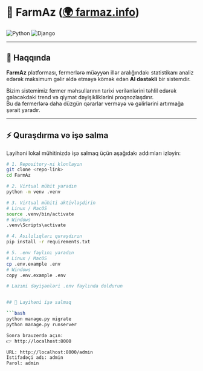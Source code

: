 # 🌱 FarmAz ([🌍 farmaz.info](http://farmaz.info))

![Python](https://img.shields.io/badge/Python-3.10+-blue.svg)
![Django](https://img.shields.io/badge/Django-4.0+-green.svg)

---

## 📖 Haqqında

**FarmAz** platforması, fermerlərə müəyyən illər aralığındakı statistikanı analiz edərək maksimum gəlir əldə etməyə kömək edən **AI dəstəkli** bir sistemdir.  

Bizim sistemimiz fermer məhsullarının tarixi verilənlərini təhlil edərək gələcəkdəki trend və qiymət dəyişikliklərini proqnozlaşdırır.  
Bu da fermerlərə daha düzgün qərarlar verməyə və gəlirlərini artırmağa şərait yaradır.

---

## ⚡ Quraşdırma və işə salma

Layihəni lokal mühitinizdə işə salmaq üçün aşağıdakı addımları izləyin:

```bash
# 1. Repository-ni klonlayın
git clone <repo-link>
cd FarmAz

# 2. Virtual mühit yaradın
python -m venv .venv

# 3. Virtual mühiti aktivləşdirin
# Linux / MacOS
source .venv/bin/activate
# Windows
.venv\Scripts\activate

# 4. Asılılıqları quraşdırın
pip install -r requirements.txt

# 5. .env faylını yaradın
# Linux / MacOS
cp .env.example .env
# Windows
copy .env.example .env

# Lazımi dəyişənləri .env faylında doldurun


## 🚀 Layihəni işə salmaq

```bash
python manage.py migrate
python manage.py runserver

Sonra brauzerdə açın:
👉 http://localhost:8000

URL: http://localhost:8000/admin
İstifadəçi adı: admin
Parol: admin
